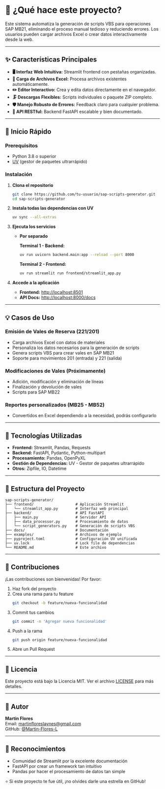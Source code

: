 # 🎯 ¿Qué hace este proyecto?

Este sistema automatiza la generación de scripts VBS para operaciones SAP MB21, eliminando el proceso manual tedioso y reduciendo errores. Los usuarios pueden cargar archivos Excel o crear datos interactivamente desde la web.

---

## ✨ Características Principales

- **🖥️ Interfaz Web Intuitiva:** Streamlit frontend con pestañas organizadas.
- **📁 Carga de Archivos Excel:** Procesa archivos existentes automáticamente.
- **✏️ Editor Interactivo:** Crea y edita datos directamente en el navegador.
- **🗜️ Descargas Flexibles:** Scripts individuales o paquete ZIP completo.
- **🛡️ Manejo Robusto de Errores:** Feedback claro para cualquier problema.
- **🔧 API RESTful:** Backend FastAPI escalable y bien documentado.

---

## 🚀 Inicio Rápido

### Prerequisitos

- Python 3.8 o superior
- [UV](https://github.com/astral-sh/uv) (gestor de paquetes ultrarrápido)

### Instalación

1. **Clona el repositorio**

   ```bash
   git clone https://github.com/tu-usuario/sap-scripts-generator.git
   cd sap-scripts-generator
   ```

2. **Instala todas las dependencias con UV**

   ```bash
   uv sync --all-extras
   ```

3. **Ejecuta los servicios**

   - **Por separado**

     **Terminal 1 - Backend:**
     ```bash
     uv run uvicorn backend.main:app --reload --port 8000
     ```

     **Terminal 2 - Frontend:**
     ```bash
     uv run streamlit run frontend/streamlit_app.py
     ```

4. **Accede a la aplicación**

   - **Frontend:** [http://localhost:8501](http://localhost:8501)
   - **API Docs:** [http://localhost:8000/docs](http://localhost:8000/docs)

---

## 💡 Casos de Uso

### Emisión de Vales de Reserva (221/201)
- Carga archivos Excel con datos de materiales
- Personaliza los datos necesarios para la generación de scripts
- Genera scripts VBS para crear vales en SAP MB21
- Soporte para movimientos 201 (entrada) y 221 (salida)

### Modificaciones de Vales (Próximamente)
- Adición, modificación y eliminación de líneas
- Finalización y devolución de vales
- Scripts para SAP MB22

### Reportes personalizados (MB25 - MB52)
- Convertidos en Excel dependiendo a la necesidad, podrás configurarlo

---

## 🔧 Tecnologías Utilizadas

- **Frontend:** Streamlit, Pandas, Requests
- **Backend:** FastAPI, Pydantic, Python-multipart
- **Procesamiento:** Pandas, OpenPyXL
- **Gestión de Dependencias:** UV - Gestor de paquetes ultrarrápido
- **Otros:** Zipfile, IO, Datetime

---

## 📁 Estructura del Proyecto

```
sap-scripts-generator/
├── frontend/                   # Aplicación Streamlit
│   └── streamlit_app.py        # Interfaz web principal
├── backend/                    # API FastAPI  
│   ├── main.py                 # Servidor API
│   ├── data_processor.py       # Procesamiento de datos
│   └── script_generators.py    # Generación de scripts VBS
├── docs/                       # Documentación
├── examples/                   # Archivos de ejemplo
├── pyproject.toml              # Configuración UV unificada
├── uv.lock                     # Lock file de dependencias
└── README.md                   # Este archivo
```

---

## 🤝 Contribuciones

¡Las contribuciones son bienvenidas! Por favor:

1. Haz fork del proyecto
2. Crea una rama para tu feature  
   ```bash
   git checkout -b feature/nueva-funcionalidad
   ```
3. Commit tus cambios  
   ```bash
   git commit -m 'Agregar nueva funcionalidad'
   ```
4. Push a la rama  
   ```bash
   git push origin feature/nueva-funcionalidad
   ```
5. Abre un Pull Request

---

## 📝 Licencia

Este proyecto está bajo la Licencia MIT. Ver el archivo [LICENSE](LICENSE) para más detalles.

---

## 👤 Autor

**Martin Flores**  
Email: martinfloreslaynes@gmail.com  
GitHub: [@Martin-Flores-L](https://github.com/Martin-Flores-L)

---

## 🙏 Reconocimientos

- Comunidad de Streamlit por la excelente documentación
- FastAPI por crear un framework tan intuitivo
- Pandas por hacer el procesamiento de datos tan simple

⭐ Si este proyecto te fue útil, ¡no olvides darle una estrella en GitHub!
